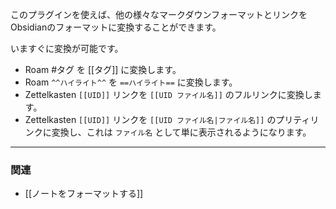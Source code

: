 このプラグインを使えば、他の様々なマークダウンフォーマットとリンクをObsidianのフォーマットに変換することができます。

いますぐに変換が可能です。

- Roam #タグ を [[タグ]] に変換します。
- Roam `^^ハイライト^^` を `==ハイライト==` に変換します。
- Zettelkasten `[[UID]]` リンクを `[[UID ファイル名]]` のフルリンクに変換します。
- Zettelkasten `[[UID]]` リンクを `[[UID ファイル名|ファイル名]]` のプリティリンクに変換し、これは `ファイル名` として単に表示されるようになります。

---

### 関連

- [[ノートをフォーマットする]]